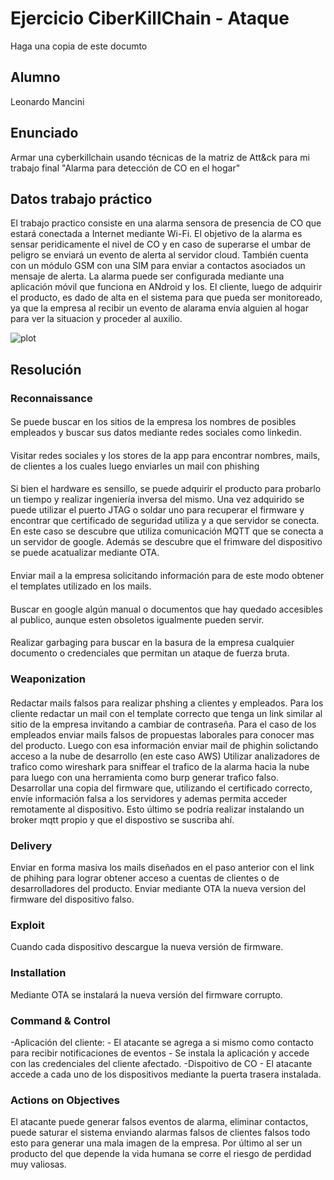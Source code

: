 # Ejercicio CiberKillChain - Ataque

Haga una copia de este documto

## Alumno

Leonardo Mancini

## Enunciado

Armar una cyberkillchain usando técnicas de la matriz de Att&ck para mi trabajo final "Alarma para detección de CO en el hogar"


## Datos trabajo práctico

El trabajo practico consiste en una alarma sensora de presencia de CO que estará conectada a Internet mediante Wi-Fi. El objetivo de la alarma es sensar peridicamente el nivel de CO y en caso de superarse el umbar de peligro se enviará un evento de alerta al servidor cloud. 
También cuenta con un módulo GSM con una SIM para enviar a contactos asociados un mensaje de alerta. La alarma puede ser configurada mediante una aplicación móvil que funciona en ANdroid y Ios. El cliente, luego de adquirir el producto, es dado de alta en el sistema para que pueda ser monitoreado, ya que la empresa al recibir un evento de alarama envia alguien al hogar para ver la situacion y proceder al auxilio.


![plot](../images/trabajo_final.png)

## Resolución

### Reconnaissance

#### 
Se puede buscar en los sitios de la empresa los nombres de posibles empleados y buscar sus datos mediante redes sociales como linkedin.
#### 
Visitar redes sociales y los stores de la app para encontrar nombres, mails, de clientes a los cuales luego enviarles un mail con phishing
####
Si bien el hardware es sensillo, se puede adquirir el producto para probarlo un tiempo y realizar ingeniería inversa del mismo. Una vez adquirido se puede utilizar el puerto JTAG o soldar uno para recuperar el firmware y encontrar que certificado de seguridad utiliza y a que servidor se conecta.
En este caso se descubre que utiliza comunicación MQTT que se conecta a un servidor de google. Además se descubre que el frimware del dispositivo se puede acatualizar mediante OTA.
####
Enviar mail a la empresa solicitando información para de este modo obtener el templates utilizado en los mails.
####
Buscar en google algún manual o documentos que hay quedado accesibles al publico, aunque esten obsoletos igualmente pueden servir.
####
Realizar garbaging para buscar en la basura de la empresa cualquier documento o credenciales que permitan un ataque de fuerza bruta.

### Weaponization

####
Redactar mails falsos para realizar phshing a clientes y empleados. Para los cliente redactar un mail con el template correcto que tenga un link similar al sitio de la empresa invitando a cambiar de contraseña.
Para el caso de los empleados enviar mails falsos de propuestas laborales para conocer mas del producto. Luego con esa información enviar mail de phighin solictando acceso a la nube de desarrollo (en este caso AWS)
Utilizar analizadores de trafico como wireshark para sniffear el trafico de la alarma hacia la nube para luego con una herramienta como burp generar trafico falso.
Desarrollar una copia del firmware que, utilizando el certificado correcto, envíe información falsa a los servidores y ademas permita acceder remotamente al dispositivo. Esto último se podría realizar instalando un broker mqtt propio y que el dispostivo se suscriba ahí.

### Delivery
Enviar en forma masiva los mails diseñados en el paso anterior con el link de phihing para lograr obtener acceso a cuentas de clientes o de desarrolladores del producto.
Enviar mediante OTA la nueva version del firmware del dispositivo falso.

### Exploit
Cuando cada dispositivo descargue la nueva versión de firmware.

### Installation
Mediante OTA se instalará la nueva versión del firmware corrupto.

### Command & Control
-Aplicación del cliente:
    - El atacante se agrega a si mismo como contacto para recibir notificaciones de eventos
    - Se instala la aplicación y accede con las credenciales del cliente afectado.
-Dispoitivo de CO
    - El atacante accede a cada uno de los dispositivos mediante la puerta trasera instalada.

### Actions on Objectives
El atacante puede generar falsos eventos de alarma, eliminar contactos, puede saturar el sistema enviando alarmas falsos de clientes falsos todo esto para generar una mala imagen de la empresa. 
Por último al ser un producto del que depende la vida humana se corre el riesgo de perdidad muy valiosas.


